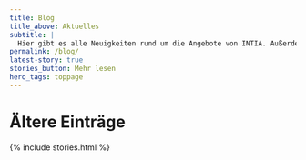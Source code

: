 ```yaml
---
title: Blog
title_above: Aktuelles
subtitle: |
  Hier gibt es alle Neuigkeiten rund um die Angebote von INTIA. Außerdem sammeln wir hier, was andere über uns schreiben.
permalink: /blog/
latest-story: true
stories_button: Mehr lesen
hero_tags: toppage
---
```


# Ältere Einträge

{% include stories.html %}
